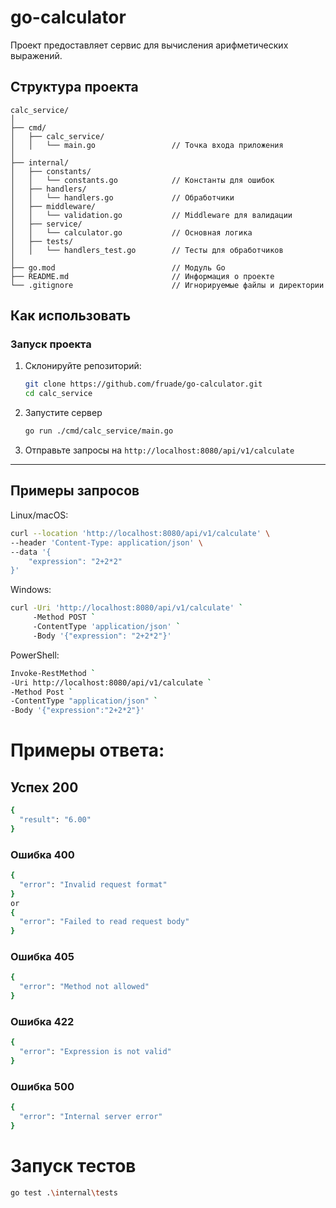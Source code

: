 # go-calculator

Проект предоставляет сервис для вычисления арифметических выражений.

## Структура проекта
```
calc_service/
│
├── cmd/
│   ├── calc_service/
│   │   └── main.go                 // Точка входа приложения
│
├── internal/
│   ├── constants/
│   │   └── constants.go            // Константы для ошибок
│   ├── handlers/
│   │   └── handlers.go             // Обработчики
│   ├── middleware/
│   │   └── validation.go           // Middleware для валидации
│   ├── service/
│   │   └── calculator.go           // Основная логика
│   ├── tests/
│   │   └── handlers_test.go        // Тесты для обработчиков
│
├── go.mod                          // Модуль Go
├── README.md                       // Информация о проекте
└── .gitignore                      // Игнорируемые файлы и директории

```

## Как использовать

### Запуск проекта

1. Склонируйте репозиторий:
   ```bash
   git clone https://github.com/fruade/go-calculator.git
   cd calc_service

2. Запустите сервер
    ```bash
    go run ./cmd/calc_service/main.go

3. Отправьте запросы на `http://localhost:8080/api/v1/calculate`

---

## Примеры запросов
Linux/macOS:
```bash
curl --location 'http://localhost:8080/api/v1/calculate' \
--header 'Content-Type: application/json' \
--data '{
    "expression": "2+2*2"
}'
```
Windows:
```bash
curl -Uri 'http://localhost:8080/api/v1/calculate' `
     -Method POST `
     -ContentType 'application/json' `
     -Body '{"expression": "2+2*2"}'
```
PowerShell:
```bash
Invoke-RestMethod `
-Uri http://localhost:8080/api/v1/calculate `
-Method Post `
-ContentType "application/json" `
-Body '{"expression":"2+2*2"}'

```

# Примеры ответа:

## Успех 200
```bash
{
  "result": "6.00"
}
```

### Ошибка 400
```bash
{
  "error": "Invalid request format"
}
or
{
  "error": "Failed to read request body"
}
```

### Ошибка 405
```bash
{
  "error": "Method not allowed"
}
```

### Ошибка 422
```bash
{
  "error": "Expression is not valid"
}
```

### Ошибка 500
```bash
{
  "error": "Internal server error"
}
```

# Запуск тестов
```bash
go test .\internal\tests
```
